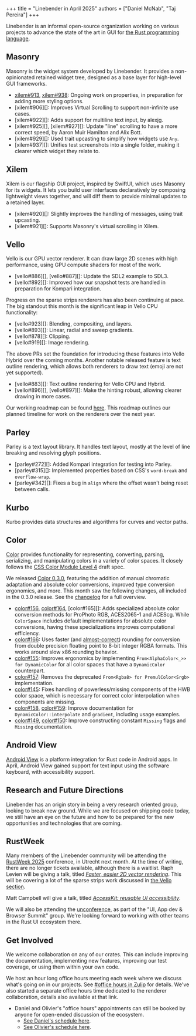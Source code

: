 +++
title = "Linebender in April 2025"
authors = ["Daniel McNab", "Taj Pereira"]
+++

Linebender is an informal open-source organization working on various projects to advance the state of the art in GUI for [the Rust programming language](https://rust-lang.org).

## Masonry

Masonry is the widget system developed by Linebender.
It provides a non-opinionated retained widget tree, designed as a base layer for high-level GUI frameworks.

- [xilem#913][], [xilem#938][]: Ongoing work on properties, in preparation for adding more styling options.
- [xilem#906][]: Improves Virtual Scrolling to support non-infinite use cases.
- [xilem#922][]: Adds support for multiline text input, by alexjg.
- [xilem#925][], [xilem#927][]: Update "line" scrolling to have a more correct speed, by Aaron Muir Hamilton and Alix Bott.
- [xilem#929][]: Used trait upcasting to simplify how widgets use `Any`.
- [xilem#937][]: Unifies test screenshots into a single folder, making it clearer which widget they relate to.

## Xilem

Xilem is our flagship GUI project, inspired by SwiftUI, which uses Masonry for its widgets.
It lets you build user interfaces declaratively by composing lightweight views together, and will diff them to provide minimal updates to a retained layer.

- [xilem#920][]: Slightly improves the handling of messages, using trait upcasting.
- [xilem#921][]: Supports Masonry's virtual scrolling in Xilem.

## Vello

Vello is our GPU vector renderer.
It can draw large 2D scenes with high performance, using GPU compute shaders for most of the work.

- [vello#886][], [vello#887][]: Update the SDL2 example to SDL3.
- [vello#892][]: Improved how our snapshot tests are handled in preparation for Kompari integration.

Progress on the sparse strips renderers has also been continuing at pace.
The big standout this month is the significant leap in Vello CPU functionality:

- [vello#923][]: Blending, compositing, and layers.
- [vello#893][]: Linear, radial and sweep gradients.
- [vello#878][]: Clipping.
- [vello#919][]: Image rendering.

The above PRs set the foundation for introducing these features into Vello Hybrid over the coming months.
Another notable released feature is text outline rendering, which allows both renderers to draw text (emoji are not yet supported).

- [vello#883][]: Text outline rendering for Vello CPU and Hybrid.
- [vello#896][], [vello#897][]: Make the hinting robust, allowing clearer drawing in more cases.

Our working roadmap can be found [here](https://docs.google.com/document/d/1ZquH-53j2OedTbgEKCJBKTh4WLE11UveM10mNdnVARY/edit?tab=t.0#heading=h.j3duh9pgdm94).
This roadmap outlines our planned timeline for work on the renderers over the next year.

## Parley

Parley is a text layout library.
It handles text layout, mostly at the level of line breaking and resolving glyph positions.

- [parley#272][]: Added Kompari integration for testing into Parley.
- [parley#315][]: Implemented properties based on CSS's `word-break` and `overflow-wrap`.
- [parley#342][]: Fixes a bug in `align` where the offset wasn't being reset between calls.

## Kurbo

Kurbo provides data structures and algorithms for curves and vector paths.

<!-- Kurbo 0.11.2 -->

## Color

[Color][] provides functionality for representing, converting, parsing, serializing, and manipulating colors in a variety of color spaces.
It closely follows the [CSS Color Module Level 4][] draft spec.

We released [Color 0.3.0][], featuring the addition of manual chromatic adaptation and absolute color conversions, improved type conversion ergonomics, and more.
This month saw the following changes, all included in the 0.3.0 release.
See the [changelog][Color 0.3.0] for a full overview.

- [color#156][], [color#164][], [color#165][]: Adds specialized absolute color conversion methods for ProPhoto RGB, ACES2065-1 and ACEScg.
  While `ColorSpace` includes default implementations for absolute color conversions, having these specializations improves computational efficiency.
- [color#166][]: Uses faster (and [almost-correct][color-alphacolor-to-rgba8]) rounding for conversion from double precision floating point to 8-bit integer RGBA formats.
  This works around slow x86 rounding behavior.
- [color#155][]: Improves ergonomics by implementing `From<AlphaColor<_>> for DynamicColor` for all color spaces that have a `DynamicColor` counterpart.
- [color#157][]: Removes the deprecated `From<Rgba8> for PremulColor<Srgb>` implementation.
- [color#145][]: Fixes handling of powerless/missing components of the HWB color space, which is necessary for correct color interpolation when components are missing.
- [color#158][], [color#159][]: Improve documentation for `DynamicColor::interpolate` and `gradient`, including usage examples.
- [color#149][], [color#150][]: Improve constructing constant `Missing` flags and `Missing` documentation.

## Android View

[Android View](https://github.com/mwcampbell/android-view) is a platform integration for Rust code in Android apps.
In April, Android View gained support for text input using the software keyboard, with accessibility support.

## Research and Future Directions

Linebender has an origin story in being a very research oriented group, looking to break new ground.
While we are focused on shipping code today, we still have an eye on the future and how to be prepared for the new opportunities and technologies that are coming.

<!-- UI Events -->

## RustWeek

Many members of the Linebender community will be attending the [RustWeek 2025](https://rustweek.org/) conference, in Utrecht next month.
At the time of writing, there are no longer tickets available, although there is a waitlist.
Raph Levien will be giving a talk, titled [*Faster, easier 2D vector rendering*](https://rustweek.org/talks/raph/).
This will be covering a lot of the sparse strips work discussed in [the Vello section](#vello).

Matt Campbell will give a talk, titled [*AccessKit: reusable UI accessibility*](https://rustweek.org/talks/matt/).

We will also be attending the [unconference](https://rustweek.org/unconf-intro/), as part of the "UI, App dev & Browser Summit" group.
We're looking forward to working with other teams in the Rust UI ecosystem there.
<!-- Mention unconf? It's a ticketed and published event, so should be reasonably safe -->

## Get Involved

We welcome collaboration on any of our crates.
This can include improving the documentation, implementing new features, improving our test coverage, or using them within your own code.

We host an hour long office hours meeting each week where we discuss what's going on in our projects.
See [#office hours in Zulip](https://xi.zulipchat.com/#narrow/channel/359642-office-hours) for details.
We've also started a separate office hours time dedicated to the renderer collaboration, details also available at that link.

- Daniel and Olivier's "office hours" appointments can still be booked by anyone for open-ended discussion of the ecosystem.
  - [See Daniel's schedule here](https://calendar.google.com/calendar/u/0/appointments/schedules/AcZssZ32eQYJ9DtZ_wJaYNtT36YioETiloZDIdImFpBFRo5-XsqGzpikgkg47LPsiHhpiwiQ1orOwwW2).
  - [See Olivier's schedule here](https://calendar.google.com/calendar/u/0/appointments/schedules/AcZssZ2t767ZRETD_TkRI_VxK2ZTG0VrO9OZ4l7HvTxefhtJcg85iK0ZN7zWNnAEZtH0Dn7C1GKxrmYM).

[Color]: https://docs.rs/color/
[CSS Color Module Level 4]: https://www.w3.org/TR/css-color-4/
[Color 0.3.0]: https://github.com/linebender/color/releases/tag/v0.3.0
[color#145]: https://github.com/linebender/color/pull/145
[color#149]: https://github.com/linebender/color/pull/149
[color#150]: https://github.com/linebender/color/pull/150
[color#155]: https://github.com/linebender/color/pull/155
[color#156]: https://github.com/linebender/color/pull/156
[color#157]: https://github.com/linebender/color/pull/157
[color#158]: https://github.com/linebender/color/pull/158
[color#159]: https://github.com/linebender/color/pull/159
[color#164]: https://github.com/linebender/color/pull/164
[color#166]: https://github.com/linebender/color/pull/166
[color-alphacolor-to-rgba8]: https://docs.rs/color/0.3.0/color/struct.AlphaColor.html#method.to_rgba8

[xilem#913]: https://github.com/linebender/xilem/pull/913
[xilem#938]: https://github.com/linebender/xilem/pull/938
